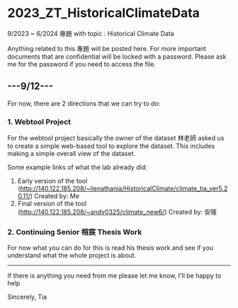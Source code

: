 # 2023_ZT_HistoricalClimateData
9/2023 ~ 6/2024 專題 with topic : Historical Climate Data

Anything related to this 專題 will be posted here. For more important documents that are confidential will be locked with a password.
Please ask me for the password if you need to access the file.

## ---9/12---
For now, there are 2 directions that we can try to do:

### 1. Webtool Project
For the webtool project basically the owner of the dataset 林老師 asked us to create a simple web-based tool to explore the dataset. This includes making a simple overall view of the dataset.

Some example links of what the lab already did:
1. Early version of the tool (http://140.122.185.208/~lienathania/HistoricalClimate/climate_tia_ver5.20.11/) Created by: Me
2. Final version of the tool (http://140.122.185.208/~andy0325/climate_new6/) Created by: 安隆

### 2. Continuing Senior 榕宸 Thesis Work
For now what you can do for this is read his thesis work and see if you understand what the whole project is about.

---
If there is anything you need from me please let me know, I'll be happy to help

Sincerely,
Tia
